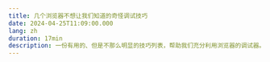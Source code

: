```yaml
---
title: 几个浏览器不想让我们知道的奇怪调试技巧
date: 2024-04-25T11:09:00.000
lang: zh
duration: 17min
description: 一份有用的、但是不那么明显的技巧列表，帮助我们充分利用浏览器的调试器。
---
```


<Title />

> [English Version](https://alan.norbauer.com/articles/browser-debugging-tricks)

## 高级条件断点

> [!TIP]
> 通过在意想不到的地方使用具有副作用的表达式，我们可以从像条件断点这样的基本功能中榨取更多的功能。

### 日志 / 跟踪

例如，我们可以在断点处使用 `console.log` 。日志点是记录到控制台的断点，但不会暂停执行。虽然 **Microsoft Edge** 已经内置了日志点一段时间，Chrome 在 v73 版本中刚刚添加了它们，但 Firefox 没有。不过，我们可以使用条件断点在任何浏览器中模拟它们。

![weird debugging tricks](/browser-debugging-tricks/weird-debugging-tricks.gif)

使用 `console.count` 而不是 `console.log`，如果我们还想要一个运行计数，以了解该行代码执行了多少次。

在2020年5月之后所有主流浏览器都直接支持日志点/跟踪点（[Chrome 日志点](https://developers.google.com/web/updates/2019/01/devtools#logpoints)，[Edge 跟踪点](https://docs.microsoft.com/en-us/microsoft-edge/devtools-guide/debugger#breakpoints)，[Firefox 日志点](https://developer.mozilla.org/en-US/docs/Tools/Debugger/Set_a_logpoint)）。

#### 监视面板

我们还可以在使用控制台的监视面板。例如，每次我们的应用程序在调试器中暂停时，为了转储 `localStorage` 的一个快照，我们可以创建一个 `console.table(localStorage)` 监视器：

![console table in watch](/browser-debugging-tricks/console-table-in-watch.png)

或者要在 DOM 变更后执行一个表达式，可以设置一个 DOM 变更断点（在 Element Inspector 中）：

![chrome dom mutation](/browser-debugging-tricks/chrome-dom-mutation.png)

然后添加我们的监视表达式，例如记录DOM的快照：`(window.doms = window.doms || []).push(document.documentElement.outerHTML)`。现在，经过任何 DOM 子树的修改，调试器将暂停执行，新的 DOM 快照将位于 `window.doms` 数组的末尾。（没有办法创建一个不暂停执行的DOM突变断点。）

#### 追踪调用

假设我们有一个函数显示加载旋转器，还有一个函数隐藏它，但在我们的代码中，我们调用了显示方法，但没有匹配的隐藏调用。我们如何找到未配对显示调用的源头？在显示方法中使用 `console.trace` 在一个条件断点，运行我们的代码，找到显示方法的最后一个堆栈跟踪，点击调用者跳转到代码：

![console trace find stack](/browser-debugging-tricks/console-trace-find-stack.gif)

### 改变程序的行为

通过使用对程序行为有副作用的表达式，我们可以在浏览器中即时改变程序行为。

例如，我们可以覆盖传递给 `getPerson` 函数的参数id。由于 `id=1` 的计算结果为真，这个条件断点会暂停调试器。为了防止这种情况，可以在表达式后面添加 `, false` 。

![debugging tricks](/browser-debugging-tricks/debugging-tricks.gif)

### 快速而粗略的性能分析

我们不应该将性能分析与诸如条件断点评估时间之类的事情混淆，但如果我们想要快速而粗略地测量某件事情运行所需的时间，我们可以在条件断点中使用控制台计时 API 。在我们的起始点设置一个条件断点，条件为 `console.time('label')` ，在结束点设置一个条件断点，条件为 `console.timeEnd('label')` 。每次我们测量的事情运行时，浏览器都会在控制台记录它运行了多长时间。

![console time performance profile](/browser-debugging-tricks/console-time-performance-profile.gif)

### 使用函数的 Arity

#### 参数数量的断点

仅当当前函数以3个参数被调用时暂停：`arguments.callee.length === 3`

当我们有一个有可选参数的重载函数时，这很有用。

![conditional breakpoint argument length](/browser-debugging-tricks/conditional-breakpoint-argument-length.gif)

#### 函数参数数量不匹配的断点

仅当当前函数被调用时传入了错误的参数数量时暂停：`(arguments.callee.length) != arguments.length`

![conditional breakpoint arity check](/browser-debugging-tricks/conditional-breakpoint-arity-check.gif)

在查找函数调用点的漏洞时很有用。

### 使用时间

#### 跳过页面加载

页面加载后不要暂停，直到5秒后：`performance.now() > 5000`

当我们想设置一个断点，但只对页面初始加载后暂停执行感兴趣时很有用。

#### 跳过 N 秒

不要在接下来的5秒内如果断点被触发就暂停执行，但在5秒后任何时候都暂停：`window.baseline = window.baseline || Date.now(), (Date.now() - window.baseline) > 5000`

我们可以随时从控制台重置计数器：`window.baseline = Date.now()`

### 使用 CSS

根据计算出的CSS值暂停，例如，只有在 document body 具有红色背景色时才暂停执行：`window.getComputedStyle(document.body).backgroundColor === "rgb(255,0,0)"`

### 仅 Even Calls

仅在每次执行行时暂停一次：`window.counter = (window.counter || 0) + 1, window.counter % 2 === 0`

### 样本中断

只在执行该行代码时随机样本中断，例如，每执行该行代码10次只中断1次：`Math.random() < 0.1`

### Never Pause Here <Icon class="i-logos-chrome" />

当我们右键点击边距并选择“Never Pause Here”，Chrome 会创建一个条件断点，该断点为假且永远不会通过。这样设置后，调试器就永远不会在这一行暂停。

![never-pause-here](/browser-debugging-tricks/never-pause-here.png)

![never-pause-here-result](/browser-debugging-tricks/never-pause-here-result.png)

当我们想要免除某行的XHR断点，忽略正在抛出的异常等情况时很有用。

### 自动实例 ID

自动为类的每个实例分配一个唯一 ID ，通过在构造函数中设置这个条件断点：`(window.instances = window.instances || []).push(this)`

然后要检索这个唯一ID：`window.instances.indexOf(instance)`（例如，在类方法中使用`window.instances.indexOf(this)`）

### 程序化切换

使用一个全局 Boolean 来控制一个或多个条件断点：

![conditional-breakpoint-gated](/browser-debugging-tricks/conditional-breakpoint-gated.png)

然后通过编程方式切换 Boolean ，例如。

- 手动地从控制台切换

```js
window.enableBreakpoints = true
```

- 来自其他断点

![conditional-breakpoint-gated-enable-from-breakpoint](/browser-debugging-tricks/conditional-breakpoint-gated-enable-from-breakpoint.png)

- 来自控制台上的计时器

```js
setTimeout(() => (window.enableBreakpoints = true), 5000)
```

## monitor() class 的使用 <Icon class="i-logos-chrome" />

我们可以使用Chrome的监控命令行方法轻松追踪所有对类方法的调用。例如，给定一个类 `Dog` 。

```js
class Dog {
  bark(count) {
    /* ... */
  }
}
```

如果我们想要知道所有对所有 `Dog` 实例的调用，请将此粘贴到命令行中：

```js
var p = Dog.prototype
Object.getOwnPropertyNames(p).forEach((k) => monitor(p[k]))
```

我们将在控制台中得到输出：

```bash
> function bark called with arguments: 2
```

如果我们想在任何方法调用时暂停执行（而不仅仅是记录到控制台），我们可以使用 `debug` 代替`monitor`。

### 一个具体实例

如果我们不知道类别，但有一个实例：

```js
var p = instance.constructor.prototype
Object.getOwnPropertyNames(p).forEach((k) => monitor(p[k]))
```

当我们想要为任何类的任何实例编写一个函数时（而不仅仅是`Dog`）非常有用。

## 调用并调试函数

在控制台调用我们想要调试的函数之前，先调用 `debugger` 。例如：

```js
function fn() {
  /* ... */
}
```

从我们的控制台：

```bash
> debugger; fn(1);
```

然后 “Step into next function call” 以调试函数 `fn` 的实现。

当我们不想找到 `fn` 的定义并手动添加断点，或者如果 `fn` 是动态绑定到一个函数并且我们不知道源代码在哪里时，这很有用。

在 Chrome 中，我们还可以选择在命令行调用 `debug(fn)` ，每次调用 `fn` 时，调试器都会暂停执行。

## 暂停执行在URL更改时

在单页应用程序修改URL（即发生某些路由事件）之前暂停执行：

```js
const dbg = () => {
  debugger;
};
history.pushState = dbg;
history.replaceState = dbg;
window.onhashchange = dbg;
window.onpopstate = dbg;
```

创建一个版本的dbg，它在不中断导航的情况下暂停执行，这是一个留给读者的练习。

另外，请注意，这并不能处理当代码直接调用 `window.location.replace/assign` 时的情况，因为页面在赋值后会立即卸载，因此没有什么可以调试的。如果我们仍然想要查看这些重定向的来源（并在重定向时调试我们的代码状态），在 Chrome 中，我们可以调试相关的方法：

```js
debug(window.location.replace);
debug(window.location.assign);
```

## 调试属性读取

如果我们有一个对象，并且想要知道何时读取了它的属性，可以使用带有 `debugger` 调用对象的 getter 。例如，将 `{configOption: true}` 转换为 `{get configOption() { debugger; return true; }}`（可以在原始源代码中进行，也可以使用条件断点）。

当我们向某个东西传递一些配置选项，并且想要了解它们是如何被使用的时候，这会很有用。

## 使用 copy() <Icon class="i-logos-chrome" /> <Icon class="i-logos-firefox" />

我们可以使用 `copy()` 控制台 API 直接从浏览器复制有趣的信息到我们的剪贴板，而不会出现任何字符串截断。一些我们可能会想要复制的有趣事物：

- 当前DOM的快照：`copy(document.documentElement.outerHTML)`
- 关于资源（例如图片）的元数据：`copy(performance.getEntriesByType("resource"))`
- 一个格式化的大型 JSON 块：`copy(JSON.parse(blob))`
- 我们的 localStorage 转储：`copy(localStorage)`

## Debugging HTML/CSS

JS 控制台在诊断 HTML/CSS 问题时可能会很有帮助。

### 在禁用 JS 的情况下检查 DOM

在 DOM 检查器中，按下 Ctrl+\（Chrome/Windows）可以随时暂停 JS 执行。这样，我们就可以检查 DOM 的快照，而不必担心 JS 改变 DOM 或事件（例如鼠标悬停）导致 DOM 在我们检查时发生变化。

### 检查一个难以捉摸的元素

假设我们想检查一个只在特定条件下出现的DOM元素。检查这个元素需要将鼠标移动到它上面，但当我们尝试这样做时，它就会消失：

![elusive-element](/browser-debugging-tricks/elusive-element.gif)

要检查元素，我们可以将此代码粘贴到我们的控制台中：`setTimeout(function() { debugger; }, 5000);`。这会给我们5秒钟的时间来触发用户界面，一旦5秒计时器结束，JavaScript 的执行将暂停，没有任何东西会让我们的元素消失。我们可以自由地移动鼠标到开发者工具上，而不会丢失该元素。

![elusive-element-inspected](/browser-debugging-tricks/elusive-element-inspected.gif)

当 JavaScript 执行暂停时，我们可以检查元素，编辑其CSS，在JS控制台中执行命令等。

在检查依赖于特定光标位置、焦点等的 DOM 时非常有用。

### 记录 DOM 的快照

获取当前状态的 DOM 副本：

```js
copy(document.documentElement.outerHTML)
```

记录DOM的快照，每秒一次：

```js
doms = [];
setInterval(() => {
  const domStr = document.documentElement.outerHTML;
  doms.push(domStr);
}, 1000);
```

或者直接将其转储到控制台：

```js
setInterval(() => {
  const domStr = document.documentElement.outerHTML;
  console.log("快照DOM: ", domStr);
}, 1000);
```

监控焦点元素

```js
(function () {
  let last = document.activeElement;
  setInterval(() => {
    if (document.activeElement !== last) {
      last = document.activeElement;
      console.log("焦点已改变至: ", last);
    }
  }, 100);
})()
```

![monitor-focus](/browser-debugging-tricks/monitor-focus.gif)

### 查找 Bold Elements

```js
const isBold = (e) => {
  let w = window.getComputedStyle(e).fontWeight;
  return w === "bold" || w === "700";
};
Array.from(document.querySelectorAll("*")).filter(isBold);
```

#### 仅仅是 Descendants

或者只是当前在检查器中选择的元素的 descendants ：

```js
Array.from($0.querySelectorAll("*")).filter(isBold);
```

### 当前选定元素

在控制台中，`$0` 是当前在元素检查器中选定元素的自动引用。

#### Previous 元素 <Icon class="i-logos-chrome" /> <Icon class="i-logos-internetexplorer" />

在 Chrome 和 Edge 浏览器中，我们可以通过 `$1` 访问我们最后检查的元素，通过 `$2` 访问之前检查的元素，以此类推。

#### 获取事件监听器 <Icon class="i-logos-chrome" />

在 Chrome 浏览器中，我们可以检查当前选中元素的事件监听器：`getEventListeners($0)`，例如：

![getEventListeners](/browser-debugging-tricks/getEventListeners.png)

### 监控元素的事件 <Icon class="i-logos-chrome" />

为选定元素调试所有事件：`monitorEvents($0)`

为选定元素调试特定事件：`monitorEvents($0, ["control", "key"])`

![monitorEvents](/browser-debugging-tricks/monitorEvents.gif)
